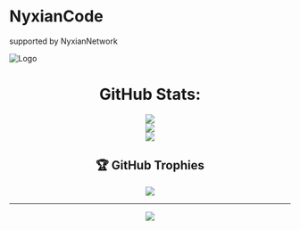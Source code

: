 
# NyxianCode
supported by NyxianNetwork 



![Logo](https://nyxiannetwork.web.id/uploader/uploads/img/nyx67599a69405af2.87273208.jpg)





<center>
  
 # GitHub Stats:
![](https://github-readme-stats.vercel.app/api?username=nyxiancode&theme=dark&hide_border=false&include_all_commits=true&count_private=true)<br/>
![](https://github-readme-streak-stats.herokuapp.com/?user=nyxiancode&theme=dark&hide_border=false)<br/>
![](https://github-readme-stats.vercel.app/api/top-langs/?username=nyxiancode&theme=dark&hide_border=false&include_all_commits=true&count_private=true&layout=compact)

## 🏆 GitHub Trophies
![](https://github-profile-trophy.vercel.app/?username=nyxiancode&theme=monokai&no-frame=false&no-bg=true&margin-w=4)

---
[![](https://visitcount.itsvg.in/api?id=nyxiancode&icon=2&color=12)](https://visitcount.itsvg.in)

<!-- Proudly created with GPRM ( https://gprm.itsvg.in ) -->
</center>
